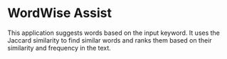 # WordWise Assist

This application suggests words based on the input keyword. It uses the Jaccard similarity to find similar words and ranks them based on their similarity and frequency in the text.
